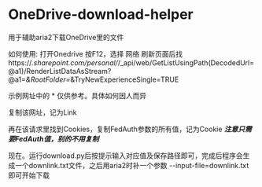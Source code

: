 # OneDrive-download-helper
用于辅助aria2下载OneDrive里的文件

如何使用:
打开Onedrive
按F12，选择 网络
刷新页面后找 https://*.sharepoint.com/personal/*/_api/web/GetListUsingPath(DecodedUrl=@a1)/RenderListDataAsStream?@a1=*&RootFolder=*&TryNewExperienceSingle=TRUE

示例网址中的 * 仅供参考。具体如何因人而异

复制该网址，记为Link

再在该请求里找到Cookies，复制FedAuth参数的所有值，记为Cookie
***注意只需要FedAuth值，别的不用复制***

现在。运行download.py后按提示输入对应值及保存路径即可，完成后程序会生成一个downlink.txt文件，之后用aria2时补一个参数 --input-file=downlink.txt 即可开始下载
